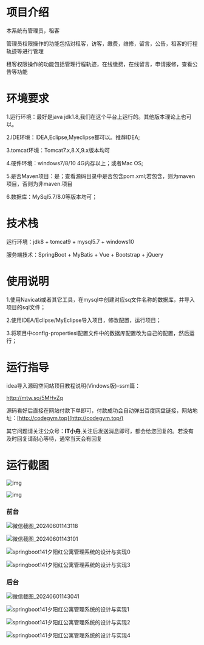 # 项目介绍



本系统有管理员，租客



管理员权限操作的功能包括对租客，访客，缴费，维修，留言，公告，租客的行程轨迹等进行管理



租客权限操作的功能包括管理行程轨迹，在线缴费，在线留言，申请报修，查看公告等功能



# 环境要求



1.运行环境：最好是java jdk1.8,我们在这个平台上运行的。其他版本理论上也可以。 

2.IDE环境：IDEA,Eclipse,Myeclipse都可以。推荐IDEA; 

3.tomcat环境：Tomcat7.x,8.X,9.x版本均可 

4.硬件环境：windows7/8/10 4G内存以上；或者Mac OS; 

5.是否Maven项目：是；查看源码目录中是否包含pom.xml;若包含，则为maven项目，否则为非maven.项目 

6.数据库：MySql5.7/8.0等版本均可；





# 技术栈



运行环境：jdk8 + tomcat9 + mysql5.7 + windows10

服务端技术：SpringBoot + MyBatis + Vue + Bootstrap + jQuery





# 使用说明





1.使用Navicati或者其它工具，在mysql中创建对应sq文件名称的数据库，并导入项目的sql文件； 

2.使用IDEA/Eclipse/MyEclipse导入项目，修改配置，运行项目； 

3.将项目中config-propertiesi配置文件中的数据库配置改为自己的配置，然后运行；





# 运行指导

idea导入源码空间站顶目教程说明(Vindows版)-ssm篇：

http://mtw.so/5MHvZq 

源码看好后直接在网站付款下单即可，付款成功会自动弹出百度网盘链接，网站地址：[http://codegym.top](http://codegym.top/)

其它问题请关注公众号：**IT小舟**,关注后发送消息即可，都会给您回复的。若没有及时回复请耐心等待，通常当天会有回复



# 运行截图

![img](https://gulimallcativen.oss-cn-shenzhen.aliyuncs.com/gdfuiguidfgr/wps5.png)



![img](https://gulimallcativen.oss-cn-shenzhen.aliyuncs.com/gdfuiguidfgr/wps6.png)



### 前台

![微信截图_20240601143118](https://gulimallcativen.oss-cn-shenzhen.aliyuncs.com/gdfuiguidfgr/%E5%BE%AE%E4%BF%A1%E6%88%AA%E5%9B%BE_20240601143118.png)

![微信截图_20240601143101](https://gulimallcativen.oss-cn-shenzhen.aliyuncs.com/gdfuiguidfgr/%E5%BE%AE%E4%BF%A1%E6%88%AA%E5%9B%BE_20240601143101.png)

![springboot141夕阳红公寓管理系统的设计与实现0](https://gulimallcativen.oss-cn-shenzhen.aliyuncs.com/gdfuiguidfgr/springboot141%E5%A4%95%E9%98%B3%E7%BA%A2%E5%85%AC%E5%AF%93%E7%AE%A1%E7%90%86%E7%B3%BB%E7%BB%9F%E7%9A%84%E8%AE%BE%E8%AE%A1%E4%B8%8E%E5%AE%9E%E7%8E%B00.png)

![springboot141夕阳红公寓管理系统的设计与实现3](https://gulimallcativen.oss-cn-shenzhen.aliyuncs.com/gdfuiguidfgr/springboot141%E5%A4%95%E9%98%B3%E7%BA%A2%E5%85%AC%E5%AF%93%E7%AE%A1%E7%90%86%E7%B3%BB%E7%BB%9F%E7%9A%84%E8%AE%BE%E8%AE%A1%E4%B8%8E%E5%AE%9E%E7%8E%B03.png)



### 后台

![微信截图_20240601143041](https://gulimallcativen.oss-cn-shenzhen.aliyuncs.com/gdfuiguidfgr/%E5%BE%AE%E4%BF%A1%E6%88%AA%E5%9B%BE_20240601143041.png)

![springboot141夕阳红公寓管理系统的设计与实现1](https://gulimallcativen.oss-cn-shenzhen.aliyuncs.com/gdfuiguidfgr/springboot141%E5%A4%95%E9%98%B3%E7%BA%A2%E5%85%AC%E5%AF%93%E7%AE%A1%E7%90%86%E7%B3%BB%E7%BB%9F%E7%9A%84%E8%AE%BE%E8%AE%A1%E4%B8%8E%E5%AE%9E%E7%8E%B01.png)

![springboot141夕阳红公寓管理系统的设计与实现2](https://gulimallcativen.oss-cn-shenzhen.aliyuncs.com/gdfuiguidfgr/springboot141%E5%A4%95%E9%98%B3%E7%BA%A2%E5%85%AC%E5%AF%93%E7%AE%A1%E7%90%86%E7%B3%BB%E7%BB%9F%E7%9A%84%E8%AE%BE%E8%AE%A1%E4%B8%8E%E5%AE%9E%E7%8E%B02.png)

![springboot141夕阳红公寓管理系统的设计与实现4](https://gulimallcativen.oss-cn-shenzhen.aliyuncs.com/gdfuiguidfgr/springboot141%E5%A4%95%E9%98%B3%E7%BA%A2%E5%85%AC%E5%AF%93%E7%AE%A1%E7%90%86%E7%B3%BB%E7%BB%9F%E7%9A%84%E8%AE%BE%E8%AE%A1%E4%B8%8E%E5%AE%9E%E7%8E%B04.png)
